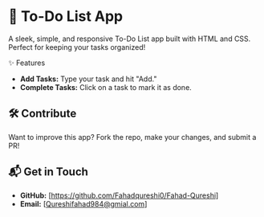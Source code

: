 # 📝 To-Do List App

A sleek, simple, and responsive To-Do List app built with HTML and CSS. Perfect for keeping your tasks organized!

✨ Features

- **Add Tasks:** Type your task and hit "Add."
- **Complete Tasks:** Click on a task to mark it as done.

## 🛠️ Contribute

Want to improve this app? Fork the repo, make your changes, and submit a PR!

## 📬 Get in Touch

- **GitHub:** [https://github.com/Fahadqureshi0/Fahad-Qureshi]
- **Email:** [Qureshifahad984@gmial.com]
  

